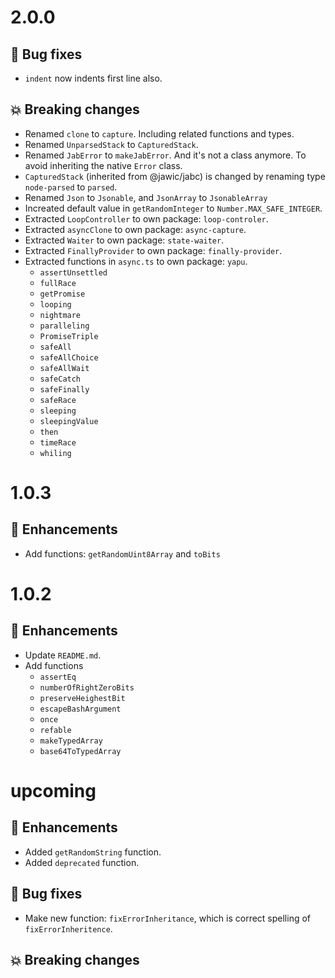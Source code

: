 # 2.0.0

## :bug: Bug fixes

- `indent` now indents first line also.

## :boom: Breaking changes

- Renamed `clone` to `capture`. Including related functions and types.
- Renamed `UnparsedStack` to `CapturedStack`.
- Renamed `JabError` to `makeJabError`. And it's not a class anymore. To avoid
  inheriting the native `Error` class.
- `CapturedStack` (inherited from @jawic/jabc) is changed by renaming type
  `node-parsed` to `parsed`.
- Renamed `Json` to `Jsonable`, and `JsonArray` to `JsonableArray`
- Increated default value in `getRandomInteger` to `Number.MAX_SAFE_INTEGER`.
- Extracted `LoopController` to own package: `loop-controler`.
- Extracted `asyncClone` to own package: `async-capture`.
- Extracted `Waiter` to own package: `state-waiter`.
- Extracted `FinallyProvider` to own package: `finally-provider`.
- Extracted functions in `async.ts` to own package: `yapu`.
  - `assertUnsettled`
  - `fullRace`
  - `getPromise`
  - `looping`
  - `nightmare`
  - `paralleling`
  - `PromiseTriple`
  - `safeAll`
  - `safeAllChoice`
  - `safeAllWait`
  - `safeCatch`
  - `safeFinally`
  - `safeRace`
  - `sleeping`
  - `sleepingValue`
  - `then`
  - `timeRace`
  - `whiling`

# 1.0.3

## :tada: Enhancements

- Add functions: `getRandomUint8Array` and `toBits`

# 1.0.2

## :tada: Enhancements

- Update `README.md`.
- Add functions
  - `assertEq`
  - `numberOfRightZeroBits`
  - `preserveHeighestBit`
  - `escapeBashArgument`
  - `once`
  - `refable`
  - `makeTypedArray`
  - `base64ToTypedArray`

# upcoming

## :tada: Enhancements

- Added `getRandomString` function.
- Added `deprecated` function.

## :bug: Bug fixes

- Make new function: `fixErrorInheritance`, which is correct spelling of
  `fixErrorInheritence`.

## :boom: Breaking changes
